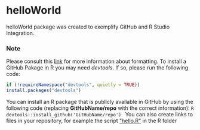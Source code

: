 # helloWorld 
helloWorld package was created to exemplify GitHub and R Studio Integration. 
### Note
Please consult this [link]( https://docs.github.com/en/get-started/writing-on-github/getting-startedwith-writing-and-formatting-on-github/basic-writing-and-formatting-syntax) for more information about formatting. 
To install a GitHub Pakage in R you may need *devtools*. If so, please run the following code: 
```R 
if (!requireNamespace("devtools", quietly = TRUE))
install.packages("devtools")
```
You can install an R package that is publicly available in GitHub by using the following code (replacing **GitHubName/repo** with the correct information): 
```R devtools::install_github('GitHubName/repo') ```
You can also create links to files in your repository, for example the script ["hello.R"](R/hello.R) in the R folder  
